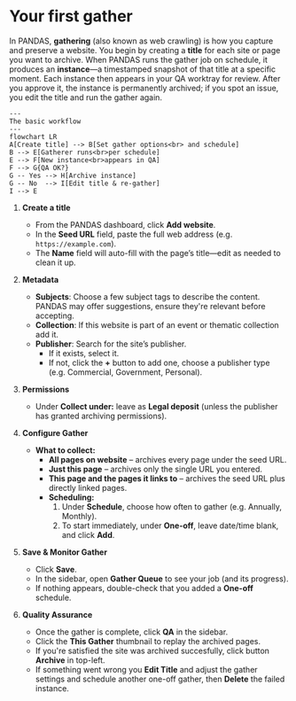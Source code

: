 # Your first gather

In PANDAS, **gathering** (also known as web crawling) is how you capture and preserve a website. You begin by creating a
**title** for each site or page you want to archive. When PANDAS runs the gather job on schedule, it produces an
**instance**—a timestamped snapshot of that title at a specific moment. Each instance then appears in your QA worktray
for review. After you approve it, the instance is permanently archived; if you spot an issue, you edit the title and run
the gather again.


```mermaid
---
The basic workflow
---
flowchart LR
A[Create title] --> B[Set gather options<br> and schedule]
B --> E[Gatherer runs<br>per schedule]
E --> F[New instance<br>appears in QA]
F --> G{QA OK?}
G -- Yes --> H[Archive instance]
G -- No  --> I[Edit title & re-gather]
I --> E
```

1. **Create a title**
    - From the PANDAS dashboard, click **Add website**.
    - In the **Seed URL** field, paste the full web address (e.g. `https://example.com`).
    - The **Name** field will auto-fill with the page’s title—edit as needed to clean it up.

2. **Metadata**
    
    - **Subjects**: Choose a few subject tags to describe the content. PANDAS may offer suggestions, ensure they're
      relevant before accepting.
    - **Collection**: If this website is part of an event or thematic collection add it. 
    - **Publisher**: Search for the site’s publisher.
        - If it exists, select it.
        - If not, click the **+** button to add one, choose a publisher type (e.g. Commercial, Government, Personal).

3. **Permissions**
    - Under **Collect under:** leave as **Legal deposit** (unless the publisher has granted archiving permissions).

4. **Configure Gather**
    - **What to collect:**
        - **All pages on website** – archives every page under the seed URL.
        - **Just this page** – archives only the single URL you entered.
        - **This page and the pages it links to** – archives the seed URL plus directly linked pages.
      - **Scheduling:**
        1. Under **Schedule**, choose how often to gather (e.g. Annually, Monthly).
        2. To start immediately, under **One-off**, leave date/time blank, and click **Add**.

5. **Save & Monitor Gather**
   - Click **Save**.
   - In the sidebar, open **Gather Queue** to see your job (and its progress).
   - If nothing appears, double-check that you added a **One-off** schedule.

6. **Quality Assurance**
   - Once the gather is complete, click **QA** in the sidebar.
   - Click the **This Gather** thumbnail to replay the archived pages.
   - If you're satisfied the site was archived succesfully, click button **Archive** in top-left.
   - If something went wrong you **Edit Title** and adjust the gather settings and schedule another one-off gather,
     then **Delete** the failed instance.
